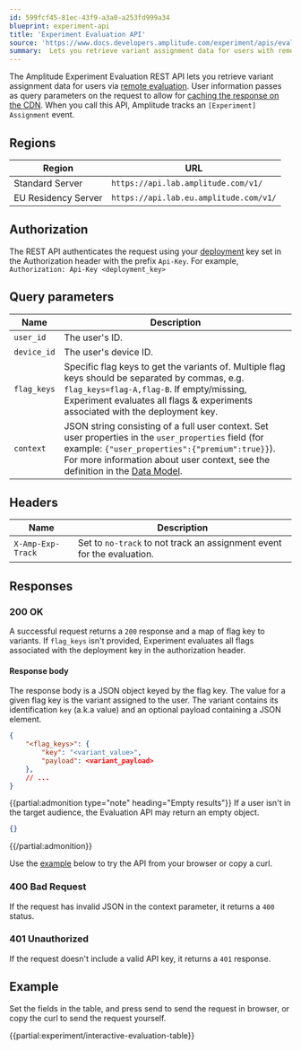 ```yaml
---
id: 599fcf45-81ec-43f9-a3a0-a253fd999a34
blueprint: experiment-api
title: 'Experiment Evaluation API'
source: 'https://www.docs.developers.amplitude.com/experiment/apis/evaluation-api/'
summary:  Lets you retrieve variant assignment data for users with remote evaluation.
---
```

The Amplitude Experiment Evaluation REST API lets you retrieve variant assignment data for users via [remote evaluation](/docs/feature-experiment/remote-evaluation). User information passes as query parameters on the request to allow for [caching the response on the CDN](/docs/feature-experiment/under-the-hood/performance-and-caching#cdn-caching). When you call this API, Amplitude tracks an `[Experiment] Assignment` event.

## Regions

| Region              | URL                                                                   |
| ------------------- | -------------------------------------------------------------------------- |
| Standard Server     | `https://api.lab.amplitude.com/v1/`       |
| EU Residency Server | `https://api.lab.eu.amplitude.com/v1/` |

## Authorization

The REST API authenticates the request using your [deployment](/docs/feature-experiment/data-model#deployments) key set in the Authorization header with the prefix `Api-Key`. For example, `Authorization: Api-Key <deployment_key>`

## Query parameters

| <div class="big-column">Name</div> | Description                                                                                                                                                                                                                      |
|------------------------------------|----------------------------------------------------------------------------------------------------------------------------------------------------------------------------------------------------------------------------------|
| `user_id`                          | The user's ID.                                                                                                                                                                                                                   |
| `device_id`                        | The user's device ID.                                                                                                                                                                                                            |
| `flag_keys`                        | Specific flag keys to get the variants of. Multiple flag keys should be separated by commas, e.g. `flag_keys=flag-A,flag-B`.  If empty/missing, Experiment evaluates all flags & experiments associated with the deployment key. |
| `context`                          | JSON string consisting of a full user context. Set user properties in the `user_properties` field (for example: `{"user_properties":{"premium":true}}`). For more information about user context, see the definition in the [Data Model](/docs/feature-experiment/data-model#full-user-definition).                                                                         |

## Headers

| <div class="big-column">Name</div> | Description                                                            |
|------------------------------|------------------------------------------------------------------------|
| `X-Amp-Exp-Track`                           | Set to `no-track` to not track an assignment event for the evaluation. |


## Responses

### 200 OK

A successful request returns a `200` response and a map of flag key to variants. If `flag_keys` isn't provided, Experiment evaluates all flags associated with the deployment key in the authorization header.

#### Response body

The response body is a JSON object keyed by the flag key. The value for a given flag key is the variant assigned to the user. The variant contains its identification `key` (a.k.a value) and an optional payload containing a JSON element.

```json
{
    "<flag_keys>": {
        "key": "<variant_value>",
        "payload": <variant_payload>
    },
    // ...
}
```

{{partial:admonition type="note" heading="Empty results"}}
If a user isn't in the target audience, the Evaluation API may return an empty object.

```json
{}
```
{{/partial:admonition}}

Use the [example](#example) below to try the API from your browser or copy a curl.

### 400 Bad Request

If the request has invalid JSON in the context parameter, it returns a `400` status.

### 401 Unauthorized

If the request doesn't include a valid API key, it returns a `401` response.

## Example

Set the fields in the table, and press send to send the request in browser, or copy the curl to send the request yourself.


{{partial:experiment/interactive-evaluation-table}}


